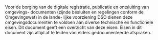 Voor de borging van de digitale registratie, publicatie en ontsluiting van omgevings-
documenten (zijnde besluiten en regelingen conform de Omgevingswet) in de lande-
lijke voorziening DSO dienen deze omgevingsdocumenten te voldoen aan diverse
technische en functionele eisen. Dit document geeft een overzicht van deze eisen. Eisen in dit document zijn altijd af te leiden van elders gedocumenteerde afspraken.

